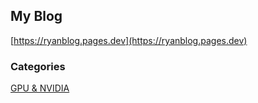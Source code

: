 ## My Blog

[https://ryanblog.pages.dev](https://ryanblog.pages.dev)

### Categories

[GPU & NVIDIA](https://ryanblog.pages.dev/categories/NVIDIA/)
